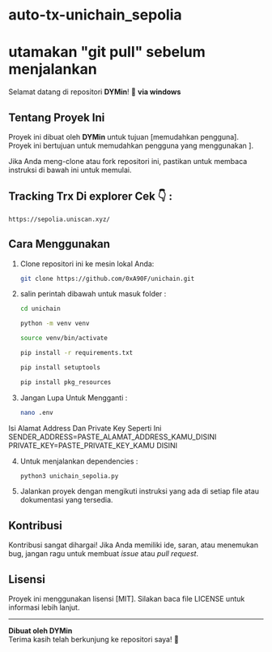 # auto-tx-unichain_sepolia
# utamakan "git pull" sebelum menjalankan
Selamat datang di repositori **DYMin**! 🎉
**via windows**



## Tentang Proyek Ini

Proyek ini dibuat oleh **DYMin** untuk tujuan [memudahkan pengguna]. Proyek ini bertujuan untuk memudahkan pengguna yang menggunakan ].

Jika Anda meng-clone atau fork repositori ini, pastikan untuk membaca instruksi di bawah ini untuk memulai.

## Tracking Trx Di explorer Cek 👇 :

    https://sepolia.uniscan.xyz/


## Cara Menggunakan

1. Clone repositori ini ke mesin lokal Anda:
    ```bash
    git clone https://github.com/0xA90F/unichain.git
    ```

2. salin perintah dibawah untuk masuk folder :
    ```bash
    cd unichain
    ```
    ```bash
    python -m venv venv
    ```
    ```bash
    source venv/bin/activate
    ```
    ```bash
    pip install -r requirements.txt
    ```
    ```bash
    pip install setuptools
    ```
    ```bash
    pip install pkg_resources
    ```

3. Jangan Lupa Untuk Mengganti :
    ```bash
    nano .env
    ```
Isi Alamat Address Dan Private Key Seperti Ini 
SENDER_ADDRESS=PASTE_ALAMAT_ADDRESS_KAMU_DISINI
PRIVATE_KEY=PASTE_PRIVATE_KEY_KAMU DISINI
    
4. Untuk menjalankan dependencies :
    ```bash
    python3 unichain_sepolia.py
    ```    

5. Jalankan proyek dengan mengikuti instruksi yang ada di setiap file atau dokumentasi yang tersedia.

## Kontribusi

Kontribusi sangat dihargai! Jika Anda memiliki ide, saran, atau menemukan bug, jangan ragu untuk membuat _issue_ atau _pull request_.

## Lisensi

Proyek ini menggunakan lisensi [MIT]. Silakan baca file LICENSE untuk informasi lebih lanjut.

---

**Dibuat oleh DYMin**  
Terima kasih telah berkunjung ke repositori saya! 🚀

